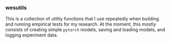 ### wesutils
This is a collection of utility functions that I use repeatedly when building
and running empirical tests for my research. At the moment, this mostly
consists of creating simple `pytorch` models, saving and loading models,
and logging experiment data.
